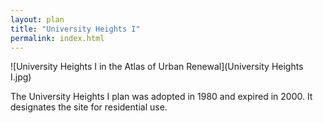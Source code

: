 ```yaml
---
layout: plan
title: "University Heights I"
permalink: index.html
---
```


![University Heights I in the Atlas of Urban Renewal](University Heights I.jpg)

The University Heights I plan was adopted in 1980 and expired in 2000. It designates the site for residential use.
